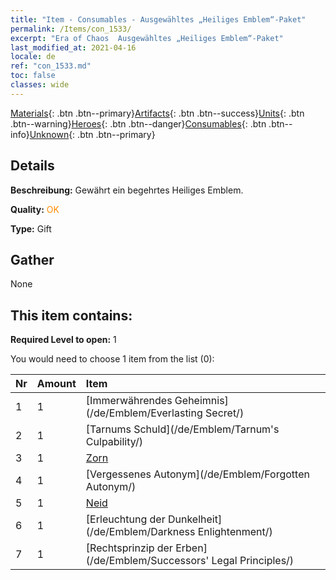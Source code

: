 ```yaml
---
title: "Item - Consumables - Ausgewähltes „Heiliges Emblem“-Paket"
permalink: /Items/con_1533/
excerpt: "Era of Chaos  Ausgewähltes „Heiliges Emblem“-Paket"
last_modified_at: 2021-04-16
locale: de
ref: "con_1533.md"
toc: false
classes: wide
---
```

 [Materials](/de/Items/){: .btn .btn--primary}[Artifacts](/de/Items/Artifacts/){: .btn .btn--success}[Units](/de/Items/Units/){: .btn .btn--warning}[Heroes](/de/Items/Heroes/){: .btn .btn--danger}[Consumables](/de/Items/Consumables/){: .btn .btn--info}[Unknown](/de/Items/Unknown/){: .btn .btn--primary}

## Details
 **Beschreibung:** Gewährt ein begehrtes Heiliges Emblem.

 **Quality:** <span style="color: #FF8C00">OK</span>

 **Type:** Gift

## Gather

  None

## This item contains:

 **Required Level to open:** 1

 You would need to choose 1 item from the list (0):

  | Nr | Amount |     Item    |
  |:---|:-------|:------------|
  | 1 | 1 | [Immerwährendes Geheimnis](/de/Emblem/Everlasting Secret/) |  | 
  | 2 | 1 | [Tarnums Schuld](/de/Emblem/Tarnum's Culpability/) |  | 
  | 3 | 1 | [Zorn](/de/Emblem/Anger/) |  | 
  | 4 | 1 | [Vergessenes Autonym](/de/Emblem/Forgotten Autonym/) |  | 
  | 5 | 1 | [Neid](/de/Emblem/Jealousy/) |  | 
  | 6 | 1 | [Erleuchtung der Dunkelheit](/de/Emblem/Darkness Enlightenment/) |  | 
  | 7 | 1 | [Rechtsprinzip der Erben](/de/Emblem/Successors' Legal Principles/) |  | 
